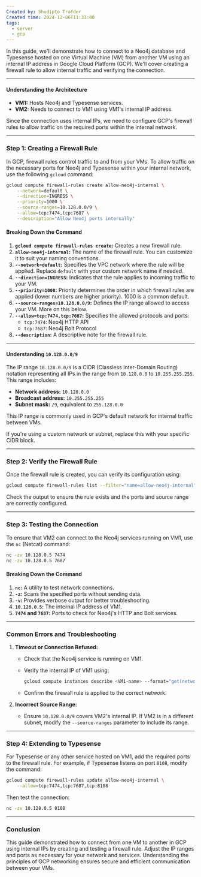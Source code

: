 ```yaml
---
Created by: Shudipto Trafder
Created time: 2024-12-06T11:33:00
tags:
  - server
  - gcp
---
```

In this guide, we'll demonstrate how to connect to a Neo4j database and Typesense hosted on one Virtual Machine (VM) from another VM using an internal IP address in Google Cloud Platform (GCP). We'll cover creating a firewall rule to allow internal traffic and verifying the connection.

---

#### **Understanding the Architecture**

- **VM1:** Hosts Neo4j and Typesense services.
- **VM2:** Needs to connect to VM1 using VM1's internal IP address.

Since the connection uses internal IPs, we need to configure GCP's firewall rules to allow traffic on the required ports within the internal network.

---

### Step 1: **Creating a Firewall Rule**

In GCP, firewall rules control traffic to and from your VMs. To allow traffic on the necessary ports for Neo4j and Typesense within your internal network, use the following `gcloud` command:

```bash
gcloud compute firewall-rules create allow-neo4j-internal \
    --network=default \
    --direction=INGRESS \
    --priority=1000 \
    --source-ranges=10.128.0.0/9 \
    --allow=tcp:7474,tcp:7687 \
    --description="Allow Neo4j ports internally"
```

#### **Breaking Down the Command**

1. **`gcloud compute firewall-rules create`:** Creates a new firewall rule.
2. **`allow-neo4j-internal`:** The name of the firewall rule. You can customize it to suit your naming conventions.
3. **`--network=default`:** Specifies the VPC network where the rule will be applied. Replace `default` with your custom network name if needed.
4. **`--direction=INGRESS`:** Indicates that the rule applies to incoming traffic to your VM.
5. **`--priority=1000`:** Priority determines the order in which firewall rules are applied (lower numbers are higher priority). 1000 is a common default.
6. **`--source-ranges=10.128.0.0/9`:** Defines the IP range allowed to access your VM. More on this below.
7. **`--allow=tcp:7474,tcp:7687`:** Specifies the allowed protocols and ports:
    - `tcp:7474`: Neo4j HTTP API
    - `tcp:7687`: Neo4j Bolt Protocol
8. **`--description`:** A descriptive note for the firewall rule.

---

#### **Understanding `10.128.0.0/9`**

The IP range `10.128.0.0/9` is a CIDR (Classless Inter-Domain Routing) notation representing all IPs in the range from `10.128.0.0` to `10.255.255.255`. This range includes:

- **Network address:** `10.128.0.0`
- **Broadcast address:** `10.255.255.255`
- **Subnet mask:** `/9`, equivalent to `255.128.0.0`

This IP range is commonly used in GCP's default network for internal traffic between VMs.

If you're using a custom network or subnet, replace this with your specific CIDR block.

---

### Step 2: **Verify the Firewall Rule**

Once the firewall rule is created, you can verify its configuration using:

```bash
gcloud compute firewall-rules list --filter="name=allow-neo4j-internal"
```

Check the output to ensure the rule exists and the ports and source range are correctly configured.

---

### Step 3: **Testing the Connection**

To ensure that VM2 can connect to the Neo4j services running on VM1, use the `nc` (Netcat) command:

```bash
nc -zv 10.128.0.5 7474
nc -zv 10.128.0.5 7687
```

#### **Breaking Down the Command**

1. **`nc`:** A utility to test network connections.
2. **`-z`:** Scans the specified ports without sending data.
3. **`-v`:** Provides verbose output for better troubleshooting.
4. **`10.128.0.5`:** The internal IP address of VM1.
5. **`7474` and `7687`:** Ports to check for Neo4j's HTTP and Bolt services.

---

### Common Errors and Troubleshooting

1. **Timeout or Connection Refused:**
    
    - Check that the Neo4j service is running on VM1.
    - Verify the internal IP of VM1 using:
        
        ```bash
        gcloud compute instances describe <VM1-name> --format="get(networkInterfaces[0].networkIP)"
        ```
        
    - Confirm the firewall rule is applied to the correct network.
2. **Incorrect Source Range:**
    
    - Ensure `10.128.0.0/9` covers VM2's internal IP. If VM2 is in a different subnet, modify the `--source-ranges` parameter to include its range.

---

### Step 4: **Extending to Typesense**

For Typesense or any other service hosted on VM1, add the required ports to the firewall rule. For example, if Typesense listens on port `8108`, modify the command:

```bash
gcloud compute firewall-rules update allow-neo4j-internal \
    --allow=tcp:7474,tcp:7687,tcp:8108
```

Then test the connection:

```bash
nc -zv 10.128.0.5 8108
```

---

### Conclusion

This guide demonstrated how to connect from one VM to another in GCP using internal IPs by creating and testing a firewall rule. Adjust the IP ranges and ports as necessary for your network and services. Understanding the principles of GCP networking ensures secure and efficient communication between your VMs.